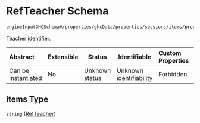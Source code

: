 # RefTeacher Schema

```txt
engineInputGHCSchema#/properties/ghcData/properties/sessions/items/properties/refTeachers/items
```

Teacher identifier.


| Abstract            | Extensible | Status         | Identifiable            | Custom Properties | Additional Properties | Access Restrictions | Defined In                                                         |
| :------------------ | ---------- | -------------- | ----------------------- | :---------------- | --------------------- | ------------------- | ------------------------------------------------------------------ |
| Can be instantiated | No         | Unknown status | Unknown identifiability | Forbidden         | Allowed               | none                | [ghc.schema.json\*](../out/ghc.schema.json "open original schema") |

## items Type

`string` ([RefTeacher](ghc-properties-ghcdata-properties-sessions-session-properties-refteachers-refteacher.md))
